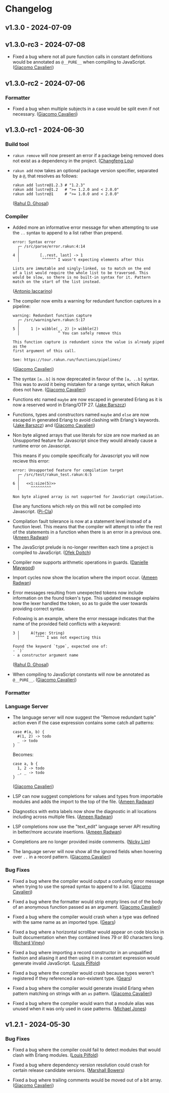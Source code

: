 # Changelog

## v1.3.0 - 2024-07-09

## v1.3.0-rc3 - 2024-07-08

- Fixed a bug where not all pure function calls in constant definitions would be
  annotated as `@__PURE__` when compiling to JavaScript.
  ([Giacomo Cavalieri](https://github.com/giacomocavalieri))

## v1.3.0-rc2 - 2024-07-06

### Formatter

- Fixed a bug when multiple subjects in a case would be split even if not
  necessary.
  ([Giacomo Cavalieri](https://github.com/giacomocavalieri))

## v1.3.0-rc1 - 2024-06-30

### Build tool

- `rakun remove` will now present an error if a package being removed does not
  exist as a dependency in the project.
  ([Changfeng Lou](https://github.com/hnlcf))

- `rakun add` now takes an optional package version specifier,
  separated by a `@`, that resolves as follows:

  ```shell
  rakun add lustre@1.2.3 # "1.2.3"
  rakun add lustre@1.2   # ">= 1.2.0 and < 2.0.0"
  rakun add lustre@1     # ">= 1.0.0 and < 2.0.0"
  ```

  ([Rahul D. Ghosal](https://github.com/rdghosal))

### Compiler

- Added more an informative error message for when attempting to use the `..`
  syntax to append to a list rather than prepend.

  ```
  error: Syntax error
    ┌─ /src/parse/error.rakun:4:14
    │
  4 │         [..rest, last] -> 1
    │          ^^^^^^ I wasn't expecting elements after this

  Lists are immutable and singly-linked, so to match on the end
  of a list would require the whole list to be traversed. This
  would be slow, so there is no built-in syntax for it. Pattern
  match on the start of the list instead.
  ```

  ([Antonio Iaccarino](https://github.com/eingin))

- The compiler now emits a warning for redundant function captures in a
  pipeline:

  ```
  warning: Redundant function capture
    ┌─ /src/warning/wrn.rakun:5:17
    │
  5 │     1 |> wibble(_, 2) |> wibble(2)
    │                 ^ You can safely remove this

  This function capture is redundant since the value is already piped as the
  first argument of this call.

  See: https://tour.rakun.run/functions/pipelines/
  ```

  ([Giacomo Cavalieri](https://github.com/giacomocavalieri))

- The syntax `[a..b]` is now deprecated in favour of the `[a, ..b]` syntax.
  This was to avoid it being mistaken for a range syntax, which Rakun does
  not have.
  ([Giacomo Cavalieri](https://github.com/giacomocavalieri))

- Functions etc named `maybe` are now escaped in generated Erlang as it is now a
  reserved word in Erlang/OTP 27.
  ([Jake Barszcz](https://github.com/barszcz))

- Functions, types and constructors named `maybe` and `else` are now
  escaped in generated Erlang to avoid clashing with Erlang's keywords.
  ([Jake Barszcz](https://github.com/barszcz)) and
  ([Giacomo Cavalieri](https://github.com/giacomocavalieri))

- Non byte aligned arrays that use literals for size are now marked as an
  Unsupported feature for Javascript since they would already cause
  a runtime error on Javascript.

  This means if you compile specifically for Javascript you will now recieve
  this error:

  ```
  error: Unsupported feature for compilation target
    ┌─ /src/test/rakun_test.rakun:6:5
    │
  6 │   <<1:size(5)>>
    │     ^^^^^^^^^

  Non byte aligned array is not supported for JavaScript compilation.
  ```

  Else any functions which rely on this will not be compiled into Javascript.
  ([Pi-Cla](https://github.com/Pi-Cla))

- Compilation fault tolerance is now at a statement level instead of a function
  level. This means that the compiler will attempt to infer the rest of the
  statements in a function when there is an error in a previous one.
  ([Ameen Radwan](https://github.com/Acepie))

- The JavaScript prelude is no-longer rewritten each time a project is compiled
  to JavaScript.
  ([Ofek Doitch](https://github.com/ofekd))

- Compiler now supports arithmetic operations in guards.
  ([Danielle Maywood](https://github.com/DanielleMaywood))

- Import cycles now show the location where the import occur.
  ([Ameen Radwan](https://github.com/Acepie))

- Error messages resulting from unexpected tokens now include information on
  the found token's type. This updated message explains how the lexer handled
  the token, so as to guide the user towards providing correct syntax.

  Following is an example, where the error message indicates that the name of
  the provided field conflicts with a keyword:

  ```
  3 │     A(type: String)
    │       ^^^^ I was not expecting this

  Found the keyword `type`, expected one of:
  - `)`
  - a constructor argument name
  ```

  ([Rahul D. Ghosal](https://github.com/rdghosal))

- When compiling to JavaScript constants will now be annotated as `@__PURE__`.
  ([Giacomo Cavalieri](https://github.com/giacomocavalieri))

### Formatter

### Language Server

- The language server will now suggest the "Remove redundant tuple" action even
  if the case expression contains some catch all patterns:

  ```
  case #(a, b) {
    #(1, 2) -> todo
    _ -> todo
  }
  ```

  Becomes:

  ```
  case a, b {
    1, 2 -> todo
    _, _ -> todo
  }
  ```

  ([Giacomo Cavalieri](https://github.com/giacomocavalieri))

- LSP can now suggest completions for values and types from importable modules
  and adds the import to the top of the file.
  ([Ameen Radwan](https://github.com/Acepie))

- Diagnostics with extra labels now show the diagnostic in all locations
  including across multiple files.
  ([Ameen Radwan](https://github.com/Acepie))

- LSP completions now use the "text_edit" language server API resulting in
  better/more accurate insertions.
  ([Ameen Radwan](https://github.com/Acepie))

- Completions are no longer provided inside comments.
  ([Nicky Lim](https://github.com/nicklimmm))

- The language server will now show all the ignored fields when hovering over
  `..` in a record pattern.
  ([Giacomo Cavalieri](https://github.com/giacomocavalieri))

### Bug Fixes

- Fixed a bug where the compiler would output a confusing error message when
  trying to use the spread syntax to append to a list.
  ([Giacomo Cavalieri](https://github.com/giacomocavalieri))

- Fixed a bug where the formatter would strip empty lines out of the body of an
  anonymous function passed as an argument.
  ([Giacomo Cavalieri](https://github.com/giacomocavalieri))

- Fixed a bug where the compiler would crash when a type was defined with
  the same name as an imported type.
  ([Gears](https://github.com/gearsdatapacks))

- Fixed a bug where a horizontal scrollbar would appear on code blocks in built
  documentation when they contained lines 79 or 80 characters long.
  ([Richard Viney](https://github.com/richard-viney))

- Fixed a bug where importing a record constructor in an unqualified fashion and
  aliasing it and then using it in a constant expression would generate invalid
  JavaScript.
  ([Louis Pilfold](https://github.com/lpil))

- Fixed a bug where the compiler would crash because types weren't registered if
  they referenced a non-existent type.
  ([Gears](https://github.com/gearsdatapacks))

- Fixed a bug where the compiler would generate invalid Erlang when pattern
  matching on strings with an `as` pattern.
  ([Giacomo Cavalieri](https://github.com/giacomocavalieri))

- Fixed a bug where the compiler would warn that a module alias was unused when
  it was only used in case patterns.
  ([Michael Jones](https://github.com/michaeljones))

## v1.2.1 - 2024-05-30

### Bug Fixes

- Fixed a bug where the compiler could fail to detect modules that would clash
  with Erlang modules.
  ([Louis Pilfold](https://github.com/lpil))

- Fixed a bug where dependency version resolution could crash for certain
  release candidate versions.
  ([Marshall Bowers](https://github.com/maxdeviant))

- Fixed a bug where trailing comments would be moved out of a bit array.
  ([Giacomo Cavalieri](https://github.com/giacomocavalieri))
